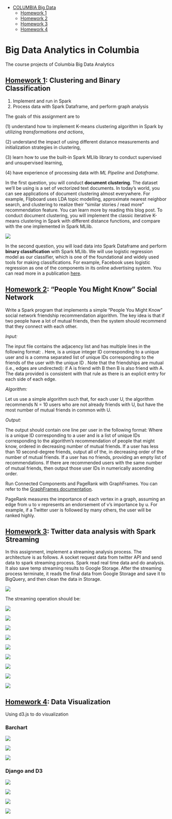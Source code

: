 - [COLUMBIA Big Data](#columbia-big-data)
  * [Homework 1](#-homework-1--https---githubcom-qw2261-big-data-tree-master-hw1-)
  * [Homework 2](#-homework2--https---githubcom-qw2261-big-data-tree-master-hw2-)
  * [Homework 3](#-homework3--https---githubcom-qw2261-big-data-tree-master-hw3-)
  * [Homework 4](#-homework4--https---githubcom-qw2261-big-data-tree-master-hw4-)

# Big Data Analytics in Columbia 

The course projects of Columbia Big Data Analytics

## [Homework 1](https://github.com/qw2261/Big-Data/tree/master/HW1): Clustering and Binary Classification



1. Implement and run in Spark
2. Process data with Spark Dataframe, and perform graph analysis 

The goals of this assignment are to 

(1) understand how to implement K-means clustering algorithm in Spark by utilizing *transformations and actions*, 

(2) understand the impact of using different distance measurements and initialization strategies in clustering, 

(3) learn how to use the built-in Spark MLlib library to conduct supervised and unsupervised learning, 

(4) have experience of processing data with *ML Pipeline* and *Dataframe*. 

In the first question, you will conduct **document clustering**. The dataset we’ll be using is a set of vectorized text documents. In today’s world, you can see applications of document clustering almost everywhere. For example, Flipboard uses LDA topic modelling, approximate nearest neighbor search, and clustering to realize their “similar stories / read more” recommendation feature. You can learn more by reading this blog post. To conduct document clustering, you will implement the classic iterative K-means clustering in Spark with different distance functions, and compare with the one implemented in Spark MLlib. 

![](https://github.com/qw2261/Big-Data/blob/master/Pics/hw1_2.png)

In the second question, you will load data into Spark Dataframe and perform **binary classification** with Spark MLlib. We will use logistic regression model as our classifier, which is one of the foundational and widely used tools for making classifications. For example, Facebook uses logistic regression as one of the components in its online advertising system. You can read more in a publication [here](https://research.fb.com/wp-content/uploads/2016/11/practical-lessons-from-predicting-clicks-on-ads-at-facebook.pdf). 



## [Homework 2](https://github.com/qw2261/Big-Data/tree/master/HW2): “People You Might Know” Social Network



Write a Spark program that implements a simple “People You Might Know” social network friendship recommendation algorithm. The key idea is that if two people have a lot of mutual friends, then the system should recommend that they connect with each other. 

*Input:* 

The input file contains the adjacency list and has multiple lines in the following format: <User> <TAB> <Friends>. Here, <User> is a unique integer ID corresponding to a unique user and <Friends> is a comma separated list of unique IDs corresponding to the friends of the user with the unique ID <User>. Note that the friendships are mutual (i.e., edges are undirected): if A is friend with B then B is also friend with A. The data provided is consistent with that rule as there is an explicit entry for each side of each edge. 

*Algorithm:* 

Let us use a simple algorithm such that, for each user U, the algorithm recommends N = 10 users who are not already friends with U, but have the most number of mutual friends in common with U. 

*Output:* 

The output should contain one line per user in the following format: <User><Recommendations> Where <User> is a unique ID corresponding to a user and <Recommendations> is a list of unique IDs corresponding to the algorithm’s recommendation of people that <User> might know, ordered in decreasing number of mutual friends. If a user has less than 10 second-degree friends, output all of the, in decreasing order of the number of mutual friends. If a user has no friends, providing an empty list of recommendations. If there are recommended users with the same number of mutual friends, then output those user IDs in numerically ascending order. 



Run Connected Components and PageRank with GraphFrames. You can refer to the [GraphFrames documentation](https://graphframes.github.io/graphframes/docs/_site/index.html).



PageRank measures the importance of each vertex in a graph, assuming an edge from u to v represents an endorsement of v’s importance by u. For example, if a Twitter user is followed by many others, the user will be ranked highly. 



## [Homework 3](https://github.com/qw2261/Big-Data/tree/master/HW3): Twitter data analysis with Spark Streaming 

In this assignment, implement a streaming analysis process. The architecture is as follows. A socket request data from twitter API and send data to spark streaming process. Spark read real time data and do analysis. It also save temp streaming results to Google Storage. After the streaming process terminate, it reads the final data from Google Storage and save it to BigQuery, and then clean the data in Storage. 

![](https://github.com/qw2261/Big-Data/blob/master/Pics/hw3_1.png)

The streaming operation should be:

![](https://github.com/qw2261/Big-Data/blob/master/Pics/hw3_2.png)

![](https://github.com/qw2261/Big-Data/blob/master/Pics/hw3_3.png)

![](https://github.com/qw2261/Big-Data/blob/master/Pics/hw3_4.png)

![](https://github.com/qw2261/Big-Data/blob/master/Pics/hw3_5.png)

![](https://github.com/qw2261/Big-Data/blob/master/Pics/hw3_6.png)

![](https://github.com/qw2261/Big-Data/blob/master/Pics/hw3_7.png)

![](https://github.com/qw2261/Big-Data/blob/master/Pics/hw3_8.png)

![](https://github.com/qw2261/Big-Data/blob/master/Pics/hw3_9.png)

![](https://github.com/qw2261/Big-Data/blob/master/Pics/hw3_10.png)



## [Homework 4](https://github.com/qw2261/Big-Data/tree/master/HW4): Data Visualization

Using d3.js to do visualization

### Barchart

![](https://github.com/qw2261/Big-Data/blob/master/Pics/html.png)

![](https://github.com/qw2261/Big-Data/blob/master/Pics/js.png)

![](https://github.com/qw2261/Big-Data/blob/master/Pics/barchart.png)



### Django and D3

![](https://github.com/qw2261/Big-Data/blob/master/Pics/Problem%202/step3/view_py.png)

![](https://github.com/qw2261/Big-Data/blob/master/Pics/Problem%202/step3/output_result.png)



![](https://github.com/qw2261/Big-Data/blob/master/Pics/Problem%203/step2/view_py.png)

![](https://github.com/qw2261/Big-Data/blob/master/Pics/Problem%203/step2/result_4.png)

